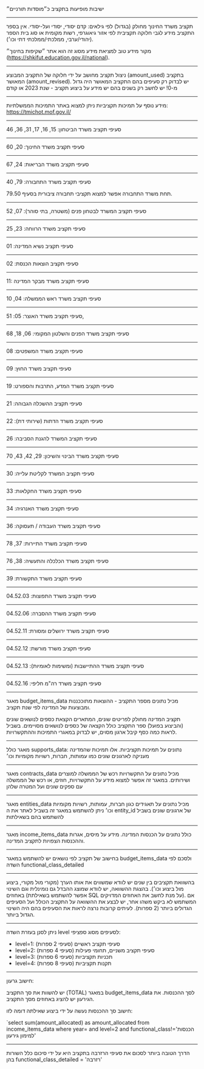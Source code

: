 ישיבות מופיעות בתקציב כ״מוסדות תורניים״

---

תקציב משרד החינוך מחולק (בגדול) לפי גילאים: קדם יסודי, יסודי ועל-יסודי.
אין בספר התקציב מידע לגבי חלוקה תקציבית לפי אזור גיאוגרפי, רשות מקומית או סוג בית הספר (יהודי/ערבי, ממלכתי/ממלכתי דתי וכו׳).

מקור מידע טוב למציאת מידע מסוג זה הוא אתר ״שקיפות בחינוך״ (https://shkifut.education.gov.il/national).

---

ניצול תקציב מחושב על ידי חלוקה של התקציב המבוצע (amount_used) בתקציב המאושר (amount_revised). יש לבדוק רק סעיפים בהם התקציב המאושר היה גדול מ-0!
יש לחשב רק בשנים בהם יש מידע על ביצוע תקציב - שנת 2023 או קודם

---

מידע נוסף על תמיכות תקציביות ניתן למצוא באתר התמיכות הממשלתיות: https://tmichot.mof.gov.il/

---

סעיפי תקציב משרד הביטחון: 15, 16, 17, 31, 36, 46

---

סעיפי תקציב משרד החינוך: 20, 60

---

סעיפי תקציב משרד הבריאות: 24, 67

---

סעיפי תקציב משרד התחבורה: 79, 40

תחת משרד התחבורה אפשר למצוא תקציבי תחבורה ציבורית בסעיף 79.50.

---

סעיפי תקציב המשרד לבטחון פנים (משטרה, בתי סוהר): 07, 52

---

סעיפי תקציב משרד הרווחה: 23, 25

---

סעיפי תקציב נשיא המדינה: 01

---

סעיפי תקציב הוצאות הכנסת: 02

---

11: סעיפי תקציב משרד מבקר המדינה

---

סעיפי תקציב משרד ראש הממשלה: 04, 10

---

סעיפי תקציב משרד האוצר: 05: 51, 

---

סעיפי תקציב משרד הפנים והשלטון המקומי: 06, 18, 68

---

סעיפי תקציב משרד המשפטים: 08

---

סעיפי תקציב משרד החוץ: 09

---

סעיפי תקציב משרד המדע, התרבות והספורט: 19

---

סעיפי תקציב ההשכלה הגבוהה: 21

---

סעיפי תקציב משרד הדתות (שירותי דת): 22

---

סעיפי תקציב המשרד להגנת הסביבה: 26

---

סעיפי תקציב משרד הבינוי והשיכון: 29, 42, 43, 70

---

סעיפי תקציב המשרד לקליטת עלייה: 30

---

סעיפי תקציב משרד החקלאות: 33

---

סעיפי תקציב משרד האנרגיה: 34

---

סעיפי תקציב משרד העבודה / תעסוקה: 36

---

סעיפי תקציב משרד התיירות: 37, 78

---

סעיפי תקציב משרד הכלכלה והתעשיה: 38, 76

---

סעיפי תקציב משרד התקשורת: 39

---

סעיפי תקציב משרד התפוצות: 04.52.03

---

סעיפי תקציב משרד ההסברה: 04.52.06

---

סעיפי תקציב משרד ירושלים ומסורת: 04.52.11

---

סעיפי תקציב משרד מורשת: 04.52.12

---

סעיפי תקציב משרד ההתיישבות (ומשימות לאומיות): 04.52.13

---

סעיפי תקציב משרד רה"מ חליפי: 04.52.16

---

מאגר budget_items_data מכיל נתונים מספר התקציב - ההוצאות מתוככננות ומבוצעות של המדינה לפי שנת תקציב.

תקציב המדינה מחולק לפריטים שונים, המתארים הקצאת כספים לנושאים שונים (והביצוע בפועל)
ספר התקציב כולל הקצאה של כספים לנושאים מסויימים. בשביל לראות כמה כסף קיבל ארגון מסוים, יש 
לבדוק במאגרי התמיכות וההתקשרויות.

---

מאגר כולל supports_data: נתונים על תמיכות תקציביות.
אלו תמיכות שהמדינה מעניקה לארגונים שונים כמו עמותות, חברות, רשויות מקומיות וכו׳

---

מאגר contracts_data מכיל נתונים על התקשרויות רכש של הממשלה למוצרים ושירותים.
במאגר זה אפשר למצוא מידע על התקשרויות, חוזים, או רכש של הממשלה עם ספקים שונים ועל המטרה שלהן

---

מאגר entities_data מכיל נתונים על תאגידים כגון חברות, עמותות, רשויות מקומיות וכו׳
ניתן להשתמש במאגר זה בשביל לאתר את ה entity_id של ארגונים שונים בשביל להשתמש בהם בשאילתות

---

מאגר income_items_data כולל נתונים על הכנסות המדינה.
מידע על מיסים, אגרות וההכנסות הצפויות לתקציב המדינה.

---

בחישוב של תקציב לפי נושאים יש להשתמש במאגר budget_items_data ולסכם לפי השדה functional_class_detailed

--- 

בהשוואת תקציבים בין שנים יש לוודא שמשווים את אותו הערך (מקורי מול מקורי, ביצוע מול ביצוע וכו׳).
בהצגת ההשוואה, יש לוודא שמוצג ההבדל גם נומינלית וגם השינוי באחוזים (אפשר להשתמש בשאילתת SQL על מנת לחשב את האחוזים המדויקים).
אם המשתמש לא ביקש משהו אחר, יש לבצע את ההשוואה על התקציב הכולל ועל הסעיפים הגדולים ביותר (2 ספרות).
לעיתים קרובות נרצה לראות את הסעיפים בהם היה השינוי הגדול ביותר.

--- 

ניתן לסנן בעזרת השדה level לסעיפים מסוג ספציפי:
- level=1: סעיפי תקציב ראשיים (סעיפי 2 ספרות)
- level=2: סעיפי תקציב משניים, תחומי פעילות (סעיפי 4 ספרות)
- level=3: תכניות תקציביות (סעיפי 6 ספרות)
- level=4: תקנות תקציביות (סעיפי 8 ספרות)

---

חישוב גרעון:

יש להשוות את סך התקציב (TOTAL) במאגר budget_items_data לסך ההכנסות.
את הגירעון יש להציג באחוזים מסך התקציב.

חישוב סך ההכנסות נעשה על ידי ביצוע שאילתה דומה לזו:

`select sum(amount_allocated) as amount_allocated from income_items_data where year=<year> and level=2  and functional_class!='הכנסות למימון גירעון'

---

הדרך הטובה ביותר לסכום את סעיפי הרזרבה בתקציב היא על ידי סיכום כלל השורות בהן
functional_class_detailed = 'רזרבה'